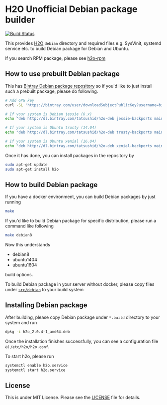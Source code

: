 H2O Unofficial Debian package builder
=====================================

[![Build Status](https://travis-ci.org/tatsushid/h2o-deb.svg?branch=master)](https://travis-ci.org/tatsushid/h2o-deb)

This provides [H2O](https://h2o.examp1e.net/) `debian` directory and required
files e.g. SysVinit, systemd service etc. to build Debian package for Debian
and Ubuntu.

If you search RPM package, please see [h2o-rpm](https://github.com/tatsushid/h2o-rpm)

## How to use prebuilt Debian package

This has [Bintray Debian package repository](https://bintray.com/tatsushid/h2o-deb)
so if you'd like to just install such a prebuilt package, please do following.

```bash
# Add GPG key
curl -SL 'https://bintray.com/user/downloadSubjectPublicKey?username=bintray' | sudo apt-key add -

# If your system is Debian jessie (8.x)
echo "deb http://dl.bintray.com/tatsushid/h2o-deb jessie-backports main" | sudo tee /etc/apt/sources.list.d/bintray-tatsushid-h2o.list

# If your system is Ubuntu trusty (14.04)
echo "deb http://dl.bintray.com/tatsushid/h2o-deb trusty-backports main" | sudo tee /etc/apt/sources.list.d/bintray-tatsushid-h2o.list

# If your system is Ubuntu xenial (16.04)
echo "deb http://dl.bintray.com/tatsushid/h2o-deb xenial-backports main" | sudo tee /etc/apt/sources.list.d/bintray-tatsushid-h2o.list
```

Once it has done, you can install packages in the repository by

```bash
sudo apt-get update
sudo apt-get install h2o
```

## How to build Debian package

If you have a docker environment, you can build Debian packages by just running

```bash
make
```

If you'd like to build Debian package for specific distribution, please run a
command like following

```bash
make debian8
```

Now this understands

- debian8
- ubuntu1404
- ubuntu1604

build options.

To build Debian package in your server without docker, please copy files under
[`src/debian`](https://github.com/tatsushid/h2o-deb/blob/master/src/debian) to
your build system

## Installing Debian package

After building, please copy Debian package under `*.build` directory to your
system and run

```bash
dpkg -i h2o_2.0.4-1_amd64.deb
```

Once the installation finishes successfully, you can see a configuration file
at `/etc/h2o/h2o.conf`.

To start h2o, please run

```bash
systemctl enable h2o.service
systemctl start h2o.service
```

## License

This is under MIT License. Please see the
[LICENSE](https://github.com/tatsushid/h2o-rpm/blob/master/LICENSE) file for
details.
